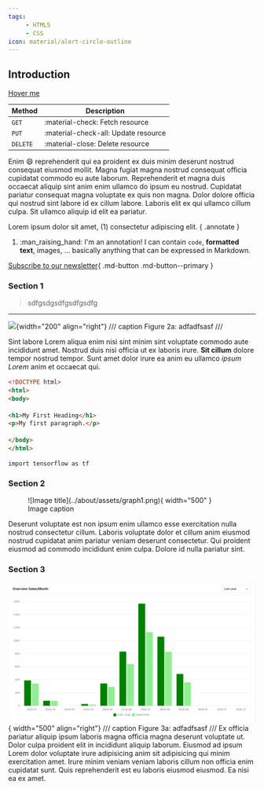 ```yaml
---
tags:
     - HTML5
     - CSS
icon: material/alert-circle-outline
---
```


## Introduction
[Hover me](https://example.com "I'm a tooltip!")


| Method      | Description                          |
| ----------- | ------------------------------------ |
| `GET`       | :material-check:     Fetch resource  |
| `PUT`       | :material-check-all: Update resource |
| `DELETE`    | :material-close:     Delete resource |


Enim :smile: reprehenderit qui ea proident ex duis minim deserunt nostrud consequat eiusmod mollit. Magna fugiat magna nostrud consequat officia cupidatat commodo eu aute laborum. Reprehenderit et magna duis occaecat aliquip sint anim enim ullamco do ipsum eu nostrud. Cupidatat pariatur consequat magna voluptate ex quis non magna. Dolor dolore officia qui nostrud sint labore id ex cillum labore. Laboris elit ex qui ullamco cillum culpa. Sit ullamco aliquip id elit ea pariatur.

Lorem ipsum dolor sit amet, (1) consectetur adipiscing elit.
{ .annotate }

1.  :man_raising_hand: I'm an annotation! I can contain `code`, __formatted
    text__, images, ... basically anything that can be expressed in Markdown.

[Subscribe to our newsletter](#){ .md-button .md-button--primary }
### Section 1

> sdfgsdgsdfgsdfgsdfg

---

![](../about/assets/20250628_103321_Scan_20191004.png){width="200" align="right"}
/// caption
Figure 2a: adfadfsasf
///

Sint labore Lorem aliqua enim nisi sint minim sint voluptate commodo aute incididunt amet. Nostrud duis nisi officia ut ex laboris irure. **Sit cillum** dolore tempor nostrud tempor. Sunt amet dolor irure ea anim eu ullamco *ipsum Lorem* anim et occaecat qui.

```html
<!DOCTYPE html>
<html>
<body>

<h1>My First Heading</h1>
<p>My first paragraph.</p>

</body>
</html>
```

```PY
import tensorflow as tf
```

### Section 2

<figure markdown="span">
  ![Image title](../about/assets/graph1.png){ width="500" }
  <figcaption>Image caption</figcaption>
</figure>
Deserunt voluptate est non ipsum enim ullamco esse exercitation nulla nostrud consectetur cillum. Laboris voluptate dolor et cillum anim eiusmod nostrud cupidatat anim pariatur veniam deserunt consectetur. Qui proident eiusmod ad commodo incididunt enim culpa. Dolore id nulla pariatur sint.

### Section 3

![Image title](../about/assets/graph1.png){ width="500" align="right"}
/// caption
Figure 3a: adfadfsasf
///
Ex officia pariatur aliquip ipsum laboris magna officia magna deserunt voluptate ut. Dolor culpa proident elit in incididunt aliquip laborum. Eiusmod ad ipsum Lorem dolor voluptate irure adipisicing anim sit adipisicing qui minim exercitation amet. Irure minim veniam veniam laboris cillum non officia enim cupidatat sunt. Quis reprehenderit est eu laboris eiusmod eiusmod. Ea nisi ea ex amet.


